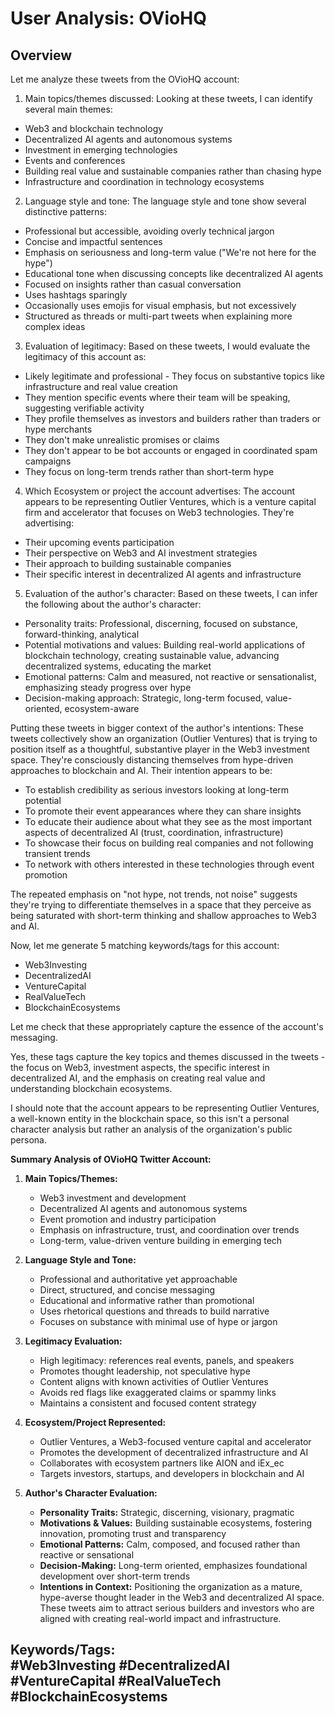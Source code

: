 # User Analysis: OVioHQ

## Overview

<think>
Let me analyze these tweets from the OVioHQ account:

1. Main topics/themes discussed:
Looking at these tweets, I can identify several main themes:
- Web3 and blockchain technology
- Decentralized AI agents and autonomous systems
- Investment in emerging technologies
- Events and conferences
- Building real value and sustainable companies rather than chasing hype
- Infrastructure and coordination in technology ecosystems

2. Language style and tone:
The language style and tone show several distinctive patterns:
- Professional but accessible, avoiding overly technical jargon
- Concise and impactful sentences
- Emphasis on seriousness and long-term value ("We're not here for the hype")
- Educational tone when discussing concepts like decentralized AI agents
- Focused on insights rather than casual conversation
- Uses hashtags sparingly
- Occasionally uses emojis for visual emphasis, but not excessively
- Structured as threads or multi-part tweets when explaining more complex ideas

3. Evaluation of legitimacy:
Based on these tweets, I would evaluate the legitimacy of this account as:
- Likely legitimate and professional - They focus on substantive topics like infrastructure and real value creation
- They mention specific events where their team will be speaking, suggesting verifiable activity
- They profile themselves as investors and builders rather than traders or hype merchants
- They don't make unrealistic promises or claims
- They don't appear to be bot accounts or engaged in coordinated spam campaigns
- They focus on long-term trends rather than short-term hype

4. Which Ecosystem or project the account advertises:
The account appears to be representing Outlier Ventures, which is a venture capital firm and accelerator that focuses on Web3 technologies. They're advertising:
- Their upcoming events participation
- Their perspective on Web3 and AI investment strategies
- Their approach to building sustainable companies
- Their specific interest in decentralized AI agents and infrastructure

5. Evaluation of the author's character:
Based on these tweets, I can infer the following about the author's character:

- Personality traits: Professional, discerning, focused on substance, forward-thinking, analytical
- Potential motivations and values: Building real-world applications of blockchain technology, creating sustainable value, advancing decentralized systems, educating the market
- Emotional patterns: Calm and measured, not reactive or sensationalist, emphasizing steady progress over hype
- Decision-making approach: Strategic, long-term focused, value-oriented, ecosystem-aware

Putting these tweets in bigger context of the author's intentions:
These tweets collectively show an organization (Outlier Ventures) that is trying to position itself as a thoughtful, substantive player in the Web3 investment space. They're consciously distancing themselves from hype-driven approaches to blockchain and AI. Their intention appears to be:
- To establish credibility as serious investors looking at long-term potential
- To promote their event appearances where they can share insights
- To educate their audience about what they see as the most important aspects of decentralized AI (trust, coordination, infrastructure)
- To showcase their focus on building real companies and not following transient trends
- To network with others interested in these technologies through event promotion

The repeated emphasis on "not hype, not trends, not noise" suggests they're trying to differentiate themselves in a space that they perceive as being saturated with short-term thinking and shallow approaches to Web3 and AI.

Now, let me generate 5 matching keywords/tags for this account:
- Web3Investing
- DecentralizedAI
- VentureCapital
- RealValueTech
- BlockchainEcosystems

Let me check that these appropriately capture the essence of the account's messaging.

Yes, these tags capture the key topics and themes discussed in the tweets - the focus on Web3, investment aspects, the specific interest in decentralized AI, and the emphasis on creating real value and understanding blockchain ecosystems. 

I should note that the account appears to be representing Outlier Ventures, a well-known entity in the blockchain space, so this isn't a personal character analysis but rather an analysis of the organization's public persona.
</think>

**Summary Analysis of OVioHQ Twitter Account:**

1. **Main Topics/Themes:**
   - Web3 investment and development
   - Decentralized AI agents and autonomous systems
   - Event promotion and industry participation
   - Emphasis on infrastructure, trust, and coordination over trends
   - Long-term, value-driven venture building in emerging tech

2. **Language Style and Tone:**
   - Professional and authoritative yet approachable
   - Direct, structured, and concise messaging
   - Educational and informative rather than promotional
   - Uses rhetorical questions and threads to build narrative
   - Focuses on substance with minimal use of hype or jargon

3. **Legitimacy Evaluation:**
   - High legitimacy: references real events, panels, and speakers
   - Promotes thought leadership, not speculative hype
   - Content aligns with known activities of Outlier Ventures
   - Avoids red flags like exaggerated claims or spammy links
   - Maintains a consistent and focused content strategy

4. **Ecosystem/Project Represented:**
   - Outlier Ventures, a Web3-focused venture capital and accelerator
   - Promotes the development of decentralized infrastructure and AI
   - Collaborates with ecosystem partners like AION and iEx_ec
   - Targets investors, startups, and developers in blockchain and AI

5. **Author's Character Evaluation:**
   - **Personality Traits:** Strategic, discerning, visionary, pragmatic
   - **Motivations & Values:** Building sustainable ecosystems, fostering innovation, promoting trust and transparency
   - **Emotional Patterns:** Calm, composed, and focused rather than reactive or sensational
   - **Decision-Making:** Long-term oriented, emphasizes foundational development over short-term trends
   - **Intentions in Context:** Positioning the organization as a mature, hype-averse thought leader in the Web3 and decentralized AI space. These tweets aim to attract serious builders and investors who are aligned with creating real-world impact and infrastructure.

**Keywords/Tags:**  
#Web3Investing #DecentralizedAI #VentureCapital #RealValueTech #BlockchainEcosystems
---
